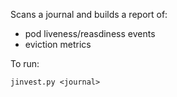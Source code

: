 Scans a journal and builds a report of:
- pod liveness/reasdiness events
- eviction metrics


To run:
~~~
jinvest.py <journal>
